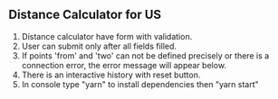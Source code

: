 ## Distance Calculator for US

1. Distance calculator have form with validation.
2. User can submit only after all fields filled.
3. If points 'from' and 'two' can not be defined precisely or there is a connection error, the error message will appear below. 
4. There is an interactive history with reset button.
5. In console type "yarn" to install dependencies then "yarn start"

